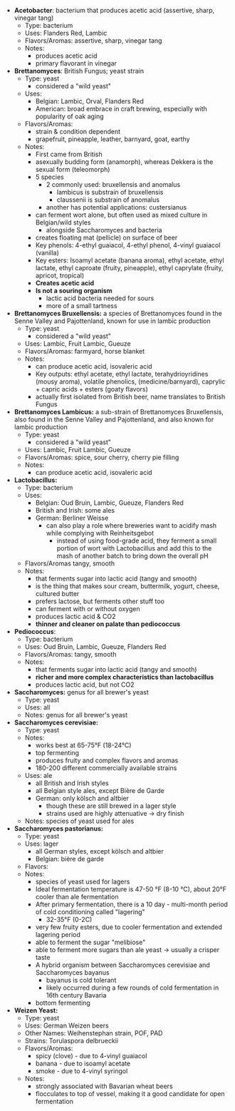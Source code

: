 * **Acetobacter**: bacterium that produces acetic acid (assertive, sharp, vinegar tang)
	* Type: bacterium
	* Uses: Flanders Red, Lambic
	* Flavors/Aromas: assertive, sharp, vinegar tang
	* Notes:
		* produces acetic acid
		* primary flavorant in vinegar
* **Brettanomyces**: British Fungus; yeast strain
	* Type: yeast
		* considered a "wild yeast"
	* Uses: 
		* Belgian: Lambic, Orval, Flanders Red
		* American: broad embrace in craft brewing, especially with popularity of oak aging
	* Flavors/Aromas:
		* strain & condition dependent
		* grapefruit, pineapple, leather, barnyard, goat, earthy
	* Notes: 
		* First came from British
		* asexually budding form (anamorph), whereas Dekkera is the sexual form (teleomorph)
		* 5 species
			* 2 commonly used: bruxellensis and anomalus
				* lambicus is substrain of bruxellensis
				* claussenii is substrain of anomalus
			* another has potential applications: custersianus
		* can ferment wort alone, but often used as mixed culture in Belgian/wild styles
			* alongside Saccharomyces and bacteria
		* creates floating mat (pellicle) on surface of beer
		* Key phenols: 4-ethyl guaiacol, 4-ethyl phenol, 4-vinyl guaiacol (vanilla)
		* Key esters: Isoamyl acetate (banana aroma), ethyl acetate, ethyl lactate, ethyl caproate (fruity, pineapple), ethyl caprylate (fruity, apricot, tropical)
		* **Creates acetic acid**
		* **Is not a souring organism**
			* lactic acid bacteria needed for sours
			* more of a small tartness
* **Brettanomyces Bruxellensis:** a species of Brettanomyces found in the Senne Valley and Pajottenland, known for use in lambic production
	* Type: yeast
		* considered a "wild yeast"
	* Uses: Lambic, Fruit Lambic, Gueuze
	* Flavors/Aromas: farmyard, horse blanket
	* Notes:
		* can produce acetic acid, isovaleric acid
		* Key outputs: ethyl acetate, ethyl lactate, terahydrioyridines (mousy aroma), volatile phenolics, (medicine/barnyard), caprylic + capric acids + esters (goaty flavors)
		* actually first isolated from British beer, name translates to British Fungus
* **Brettanomyces Lambicus:** a sub-strain of Brettanomyces Bruxellensis, also found in the Senne Valley and Pajottenland, and also known for lambic production
	* Type: yeast
		* considered a "wild yeast"
	* Uses: Lambic, Fruit Lambic, Gueuze
	* Flavors/Aromas: spice, sour cherry, cherry pie filling
	* Notes:
		* can produce acetic acid, isovaleric acid
* **Lactobacillus:** 
	* Type: bacterium 
	* Uses: 
		* Belgian: Oud Bruin, Lambic, Gueuze, Flanders Red
		* British and Irish: some ales
		* German: Berliner Weisse
			* can also play a role where breweries want to acidify mash while complying with Reinheitsgebot
				* instead of using food-grade acid, they ferment a small portion of wort with Lactobacillus and add this to the mash of another batch to bring down the overall pH
	* Flavors/Aromas tangy, smooth
	* Notes: 
		* that ferments sugar into lactic acid (tangy and smooth)
		* is the thing that makes sour cream, buttermilk, yogurt, cheese, cultured butter
		* prefers lactose, but ferments other stuff too
		* can ferment with or without oxygen
		* produces lactic acid & CO2
		* **thinner and cleaner on palate than pediococcus**
* **Pediococcus**: 
	* Type: bacterium 
	* Uses: Oud Bruin, Lambic, Gueuze, Flanders Red
	* Flavors/Aromas: tangy, smooth
	* Notes: 
		* that ferments sugar into lactic acid (tangy and smooth)
		* **richer and more complex characteristics than lactobacillus**
		* produces lactic acid, but not CO2
* **Saccharomyces:** genus for all brewer's yeast
	* Type: yeast
	* Uses: all
	* Notes: genus for all brewer's yeast
* **Saccharomyces cerevisiae:** 
	* Type: yeast
	* Notes:
		* works best at 65-75°F (18-24°C)
		* top fermenting
		* produces fruity and complex flavors and aromas
		* 180-200 different commercially available strains
	* Uses: ale
		* all British and Irish styles
		* all Belgian style ales, except Bière de Garde
		* German: only kölsch and altbier
			* though these are still brewed in a lager style
			* strains used are highly attenuative -> dry finish
	* Notes: species of yeast used for ales
* **Saccharomyces pastorianus:** 
	* Type: yeast
	* Uses: lager
		* all German styles, except kölsch and altbier
		* Belgian: bière de garde
	* Flavors: 
	* Notes: 
		* species of yeast used for lagers
		* Ideal fermentation temperature is 47-50 °F (8-10 °C), about 20°F cooler than ale fermentation
		* After primary fermentation, there is a 10 day - multi-month period of cold conditioning called "lagering"
			* 32-35°F (0-2C)
		* very few fruity esters, due to cooler fermentation and extended lagering period
		* able to ferment the sugar "melibiose"
		* able to ferment more sugars than ale yeast -> usually a crisper taste
		* A hybrid organism between Saccharomyces cerevisiae and Saccharomyces bayanus
			* bayanus is cold tolerant
			* likely occurred during a few rounds of cold fermentation in 16th century Bavaria
		* bottom fermenting
* **Weizen Yeast:**
	* Type: yeast
	* Uses: German Weizen beers
	* Other Names: Weihenstephan strain, POF, PAD
	* Strains: Torulaspora delbrueckii
	* Flavors/Aromas: 
		* spicy (clove) - due to 4-vinyl guaiacol
		* banana - due to isoamyl acetate
		* smoke - due to 4-vinyl syringol
	* Notes:
		* strongly associated with Bavarian wheat beers
		* flocculates to top of vessel, making it a good candidate for open fermentation